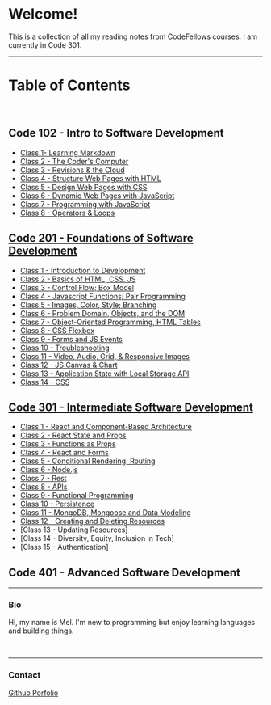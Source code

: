 # Welcome!

This is a collection of all my reading notes from CodeFellows courses. I am currently in Code 301.

---

# Table of Contents
<br>

## Code 102 - Intro to Software Development

- [Class 1- Learning Markdown](https://mel-johnston.github.io/reading-notes/102/class1)
- [Class 2 - The Coder's Computer](https://mel-johnston.github.io/reading-notes/102/class2)
- [Class 3 - Revisions & the Cloud](https://mel-johnston.github.io/reading-notes/102/class3)
- [Class 4 - Structure Web Pages with HTML](https://mel-johnston.github.io/reading-notes/102/class4)
- [Class 5 - Design Web Pages with CSS](https://mel-johnston.github.io/reading-notes/102/class5)
- [Class 6 - Dynamic Web Pages with JavaScript](https://mel-johnston.github.io/reading-notes/102/class6)
- [Class 7 - Programming with JavaScript](https://mel-johnston.github.io/reading-notes/102/class7)
- [Class 8 - Operators & Loops](https://mel-johnston.github.io/reading-notes/102/class8)

## [Code 201 - Foundations of Software Development](https://github.com/codefellows/seattle-code-201d93)

- [Class 1 - Introduction to Development](https://mel-johnston.github.io/reading-notes/201/class1)
- [Class 2 - Basics of HTML, CSS, JS](https://mel-johnston.github.io/reading-notes/201/class2)
- [Class 3 - Control Flow; Box Model](https://mel-johnston.github.io/reading-notes/201/class3)
- [Class 4 - Javascript Functions; Pair Programming](https://mel-johnston.github.io/reading-notes/201/class4)
- [Class 5 - Images, Color, Style; Branching](https://mel-johnston.github.io/reading-notes/201/class5)
- [Class 6 - Problem Domain, Objects, and the DOM](https://mel-johnston.github.io/reading-notes/201/class6)
- [Class 7 - Object-Oriented Programming, HTML Tables](https://mel-johnston.github.io/reading-notes/201/class7)
- [Class 8 - CSS Flexbox](https://mel-johnston.github.io/reading-notes/201/class8)
- [Class 9 - Forms and JS Events](https://mel-johnston.github.io/reading-notes/201/class9)
- [Class 10 - Troubleshooting](https://mel-johnston.github.io/reading-notes/201/class10)
- [Class 11 - Video, Audio, Grid, & Responsive Images](https://mel-johnston.github.io/reading-notes/201/class11)
- [Class 12 - JS Canvas & Chart](https://mel-johnston.github.io/reading-notes/201/class12)
- [Class 13 - Application State with Local Storage API](https://mel-johnston.github.io/reading-notes/201/class13)
- [Class 14 - CSS](https://mel-johnston.github.io/reading-notes/201/class14)

## [Code 301 - Intermediate Software Development](https://github.com/codefellows/seattle-code-301d93)

- [Class 1 - React and Component-Based Architecture](https://mel-johnston.github.io/reading-notes/301/class1)
- [Class 2 - React State and Props](https://mel-johnston.github.io/reading-notes/301/class2)
- [Class 3 - Functions as Props](https://mel-johnston.github.io/reading-notes/301/class3)
- [Class 4 - React and Forms](https://mel-johnston.github.io/reading-notes/301/class4)
- [Class 5 - Conditional Rendering, Routing](https://mel-johnston.github.io/reading-notes/301/class5)
- [Class 6 - Node.js](https://mel-johnston.github.io/reading-notes/301/class6)
- [Class 7 - Rest](https://mel-johnston.github.io/reading-notes/301/class7)
- [Class 8 - APIs](https://mel-johnston.github.io/reading-notes/301/class8)
- [Class 9 - Functional Programming](https://mel-johnston.github.io/reading-notes/301/class9)
- [Class 10 - Persistence](https://mel-johnston.github.io/reading-notes/301/class10)
- [Class 11 - MongoDB, Mongoose and Data Modeling](https://mel-johnston.github.io/reading-notes/301/class11)
- [Class 12 - Creating and Deleting Resources](https://mel-johnston.github.io/reading-notes/301/class12)
- [Class 13 - Updating Resources]
- [Class 14 - Diversity, Equity, Inclusion in Tech]
- [Class 15 - Authentication]



## Code 401 - Advanced Software Development

---

### Bio

Hi, my name is Mel. I'm new to programming but enjoy learning languages and building things.

<br>

---
### Contact

[Github Porfolio](https://github.com/mel-johnston)
